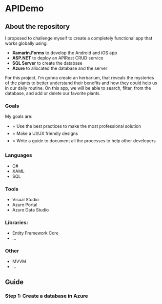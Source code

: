# APIDemo

## About the repository
I proposed to challenge myself to create a completely functional app that works globally using:
- **Xamarin.Forms** to develop the Android and iOS app
- **ASP.NET** to deploy an APIRest CRUD service
- **SQL Server** to create the database
- **Azure** to allocated the database and the server

For this project, I'm gonna create an herbarium, that reveals the mysteries of the plants to better understand their benefits and how they could help us in our daily routine. On this app, we will be able to search, filter, from the database, and add or delete our favorite plants.

### Goals
My goals are:
- ⭐️    Use the best practices to make the most professional solution
- ⭐️    Make a UI/UX friendly designs
- ⭐    Write a guide to document all the processes to help other developers

### Languages
- C#
- XAML
- SQL

### Tools
- Visual Studio
- Azure Portal
- Azure Data Studio

### Libraries:
- Entity Framework Core
- ...

### Other
- MVVM
- ...

## Guide

### Step 1: Create a database in Azure
